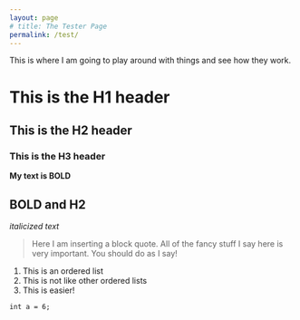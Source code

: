 ```yaml
---
layout: page
# title: The Tester Page
permalink: /test/
---
```

This is where I am going to play around with things and see how they work. 

# This is the H1 header
## This is the H2 header
### This is the H3 header

**My text is BOLD**

## **BOLD and H2**

*italicized text*

> Here I am inserting a block quote. All of the fancy stuff I say here is very important. You should do as I say!

1. This is an ordered list
2. This is not like other ordered lists
3. This is easier!

`int a = 6;`


